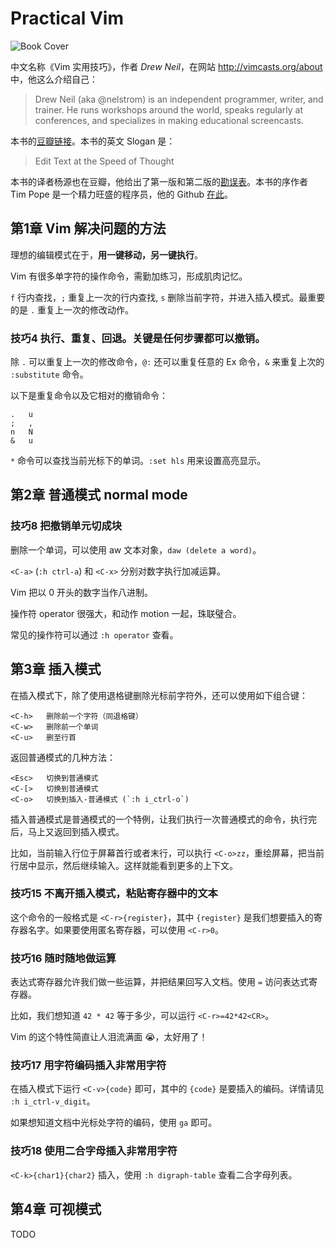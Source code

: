# Practical Vim 

![Book Cover][1]

中文名称《Vim 实用技巧》，作者 *Drew Neil*，在网站 http://vimcasts.org/about 中，他这么介绍自己：

> Drew Neil (aka @nelstrom) is an independent programmer, writer, and trainer. He runs workshops around the world, speaks regularly at conferences, and specializes in making educational screencasts.

本书的[豆瓣链接][2]。本书的英文 Slogan 是：

> Edit Text at the Speed of Thought

本书的译者杨源也在豆瓣，他给出了第一版和第二版的[勘误表][3]。本书的序作者 Tim Pope 是一个精力旺盛的程序员，他的 Github [在此][4]。

## 第1章 Vim 解决问题的方法

理想的编辑模式在于，**用一键移动，另一键执行**。

Vim 有很多单字符的操作命令，需勤加练习，形成肌肉记忆。

`f` 行内查找，`;` 重复上一次的行内查找, `s` 删除当前字符，并进入插入模式。最重要的是 `.` 重复上一次的修改动作。

### 技巧4 执行、重复、回退。关键是任何步骤都可以撤销。

除 `.` 可以重复上一次的修改命令，`@:` 还可以重复任意的 Ex 命令，`&` 来重复上次的 `:substitute` 命令。

以下是重复命令以及它相对的撤销命令：

```
.   u
;   ,
n   N
&   u
```

`*` 命令可以查找当前光标下的单词。`:set hls` 用来设置高亮显示。

## 第2章 普通模式 normal mode

### 技巧8 把撤销单元切成块

删除一个单词，可以使用 aw 文本对象，`daw (delete a word)`。

`<C-a>` (`:h ctrl-a`) 和 `<C-x>` 分别对数字执行加减运算。

Vim 把以 0 开头的数字当作八进制。

操作符 operator 很强大，和动作 motion 一起，珠联璧合。

常见的操作符可以通过 `:h operator` 查看。

## 第3章 插入模式

在插入模式下，除了使用退格键删除光标前字符外，还可以使用如下组合键：

```
<C-h>   删除前一个字符（同退格键）
<C-w>   删除前一个单词
<C-u>   删至行首
```

返回普通模式的几种方法：

```
<Esc>   切换到普通模式
<C-[>   切换到普通模式
<C-o>   切换到插入-普通模式 (`:h i_ctrl-o`)
```

插入普通模式是普通模式的一个特例，让我们执行一次普通模式的命令，执行完后，马上又返回到插入模式。

比如，当前输入行位于屏幕首行或者末行，可以执行 `<C-o>zz`，重绘屏幕，把当前行居中显示，然后继续输入。这样就能看到更多的上下文。

### 技巧15 不离开插入模式，粘贴寄存器中的文本

这个命令的一般格式是 `<C-r>{register}`，其中 `{register}` 是我们想要插入的寄存器名字。如果要使用匿名寄存器，可以使用 `<C-r>0`。

### 技巧16 随时随地做运算

表达式寄存器允许我们做一些运算，并把结果回写入文档。使用 `=` 访问表达式寄存器。

比如，我们想知道 `42 * 42` 等于多少，可以运行 `<C-r>=42*42<CR>`。

Vim 的这个特性简直让人泪流满面 😭，太好用了！

### 技巧17 用字符编码插入非常用字符

在插入模式下运行 `<C-v>{code}` 即可，其中的 `{code}` 是要插入的编码。详情请见 `:h i_ctrl-v_digit`。

如果想知道文档中光标处字符的编码，使用 `ga` 即可。

### 技巧18 使用二合字母插入非常用字符

`<C-k>{char1}{char2}` 插入，使用 `:h digraph-table` 查看二合字母列表。

## 第4章 可视模式

TODO

[1]: https://images-cn.ssl-images-amazon.com/images/I/41KDzTdYJWL.jpg
[2]: https://book.douban.com/subject/25869486/
[3]: https://book.douban.com/review/6725047/ "errata"
[4]: https://github.com/tpope "Tim Pope's Github"
